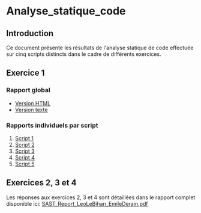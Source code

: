 # Analyse_statique_code

## Introduction

Ce document présente les résultats de l'analyse statique de code effectuée sur cinq scripts distincts dans le cadre de différents exercices.

## Exercice 1

### Rapport global

- [Version HTML](SAST_doc/ex_1/reportALL.html)
- [Version texte](SAST_doc/ex_1/reportALL.txt)

### Rapports individuels par script

1. [Script 1](SAST_doc/ex_1/1)
2. [Script 2](SAST_doc/ex_1/2)
3. [Script 3](SAST_doc/ex_1/3)
4. [Script 4](SAST_doc/ex_1/4)
5. [Script 5](SAST_doc/ex_1/5)

## Exercices 2, 3 et 4

Les réponses aux exercices 2, 3 et 4 sont détaillées dans le rapport complet disponible ici: [SAST_Report_LeoLeBihan_EmileDerain.pdf](/blob/main/SAST_Report_LeoLeBihan_EmileDerain.pdf)
